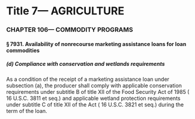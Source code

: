 
# Title 7— AGRICULTURE
### CHAPTER 106— COMMODITY PROGRAMS
#### § 7931. Availability of nonrecourse marketing assistance loans for loan commodities
##### (d) Compliance with conservation and wetlands requirements

As a condition of the receipt of a marketing assistance loan under subsection (a), the producer shall comply with applicable conservation requirements under subtitle B of title XII of the Food Security Act of 1985 ( 16 U.S.C. 3811 et seq.) and applicable wetland protection requirements under subtitle C of title XII of the Act ( 16 U.S.C. 3821 et seq.) during the term of the loan.
